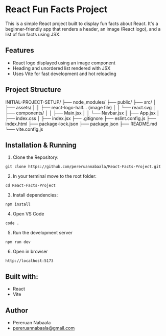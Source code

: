 # React Fun Facts Project

This is a simple React project built to display fun facts about React. It's a beginner-friendly app that renders a header, an image (React logo), and a list of fun facts using JSX.

## Features

- React logo displayed using an image component
- Heading and unordered list rendered with JSX
- Uses Vite for fast development and hot reloading

## Project Structure 

INITIAL-PROJECT-SETUP/
├── node_modules/
├── public/
├── src/
│   ├── assets/
│   │   ├── react-logo-half... (image file)
│   │   └── react.svg
│   ├── components/
│   │   ├── Main.jsx
│   │   └── Navbar.jsx
│   ├── App.jsx
│   ├── index.css
│   ├── index.jsx
├── .gitignore
├── eslint.config.js
├── index.html
├── package-lock.json
├── package.json
├── README.md
└── vite.config.js


## Installation & Running

1. Clone the Repository:

```
git clone https://github.com/pereruannabaala/React-Facts-Project.git
```

2. In your terminal move to the root folder:

```
cd React-Facts-Project
```

3. Install dependencies:

```
npm install
```

4. Open VS Code

```
code .
```

5. Run the development server

```
npm run dev
```

6. Open in browser
```
http://localhost:5173
```

## Built with:
- React
- Vite

## Author
- Pereruan Nabaala
- pereruannabaala@gmail.com